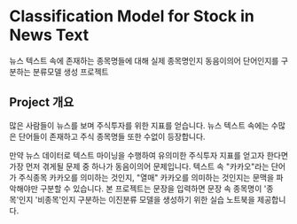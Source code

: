 # Classification Model for Stock in News Text

뉴스 텍스트 속에 존재하는 종목명들에 대해 실제 종목명인지 동음이의어 단어인지를 구분하는 분류모델 생성 프로젝트


## Project 개요

많은 사람들이 뉴스를 보며 주식투자를 위한 지표를 얻습니다. 뉴스 텍스트 속에는 수많은 단어들이 존재하고 주식 종목명들 또한 수없이 등장합니다. 


만약 뉴스 데이터로 텍스트 마이닝을 수행하여 유의미한 주식투자 지표를 얻고자 한다면 가장 먼저 겪게될 문제 중 하나가 동음이의어 문제입니다. 텍스트 속 "카카오"라는 단어가 주식종목 카카오를 의미하는 것인지, "열매" 카카오를 의미하는 것인지는 문맥을 파악해야만 구분할 수 있습니다. 본 프로젝트는 문장을 입력하면 문장 속 종목명이 '종목'인지 '비종목'인지 구분하는 이진분류 모델을 생성하기 위한 실습 노트북을 제공합니다. 
